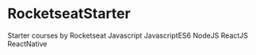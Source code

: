 # RocketseatStarter
Starter courses by Rocketseat
Javascript
JavascriptES6
NodeJS
ReactJS
ReactNative
